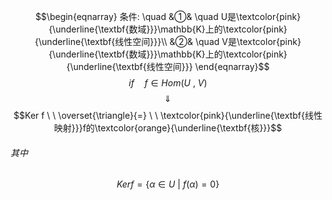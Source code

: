$$\begin{eqnarray}
条件: \quad
&①& \quad U是\textcolor{pink}{\underline{\textbf{数域}}}\mathbb{K}上的\textcolor{pink}{\underline{\textbf{线性空间}}}\\
&②& \quad V是\textcolor{pink}{\underline{\textbf{数域}}}\mathbb{K}上的\textcolor{pink}{\underline{\textbf{线性空间}}}
\end{eqnarray}$$
$$if \quad f \in Hom(U \ , \  V)$$
$$\quad \Downarrow \quad $$
$$Ker f  \ \  \overset{\triangle}{=} \ \ \textcolor{pink}{\underline{\textbf{线性映射}}}f的\textcolor{orange}{\underline{\textbf{核}}}$$ 
###### 其中

$$Ker f = \{\alpha \in U  \ | \ f(\alpha)=0\}$$